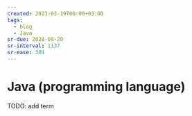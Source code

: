 ```yaml
---
created: 2023-03-19T00:00+03:00
tags:
  - blog
  - Java
sr-due: 2028-08-20
sr-interval: 1137
sr-ease: 304
---
```


# Java (programming language)

TODO: add term
